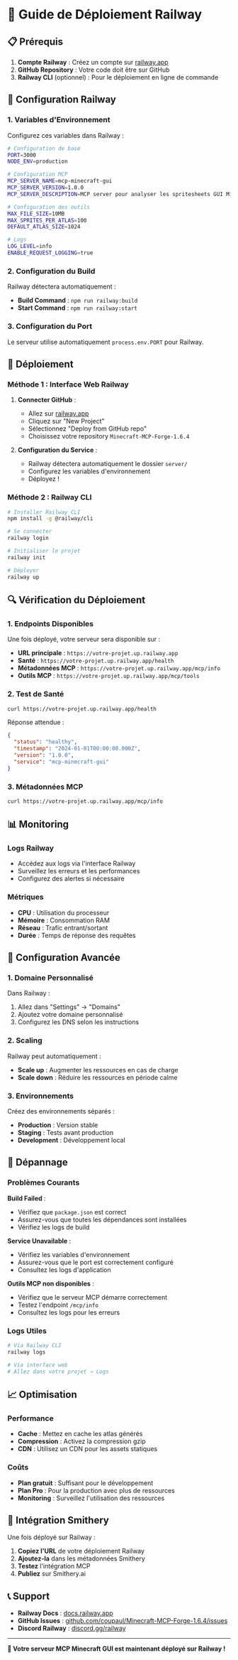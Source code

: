 # 🚀 Guide de Déploiement Railway

## 📋 Prérequis

1. **Compte Railway** : Créez un compte sur [railway.app](https://railway.app)
2. **GitHub Repository** : Votre code doit être sur GitHub
3. **Railway CLI** (optionnel) : Pour le déploiement en ligne de commande

## 🔧 Configuration Railway

### 1. Variables d'Environnement

Configurez ces variables dans Railway :

```bash
# Configuration de base
PORT=3000
NODE_ENV=production

# Configuration MCP
MCP_SERVER_NAME=mcp-minecraft-gui
MCP_SERVER_VERSION=1.0.0
MCP_SERVER_DESCRIPTION=MCP server pour analyser les spritesheets GUI Minecraft

# Configuration des outils
MAX_FILE_SIZE=10MB
MAX_SPRITES_PER_ATLAS=100
DEFAULT_ATLAS_SIZE=1024

# Logs
LOG_LEVEL=info
ENABLE_REQUEST_LOGGING=true
```

### 2. Configuration du Build

Railway détectera automatiquement :
- **Build Command** : `npm run railway:build`
- **Start Command** : `npm run railway:start`

### 3. Configuration du Port

Le serveur utilise automatiquement `process.env.PORT` pour Railway.

## 🚀 Déploiement

### Méthode 1 : Interface Web Railway

1. **Connecter GitHub** :
   - Allez sur [railway.app](https://railway.app)
   - Cliquez sur "New Project"
   - Sélectionnez "Deploy from GitHub repo"
   - Choisissez votre repository `Minecraft-MCP-Forge-1.6.4`

2. **Configuration du Service** :
   - Railway détectera automatiquement le dossier `server/`
   - Configurez les variables d'environnement
   - Déployez !

### Méthode 2 : Railway CLI

```bash
# Installer Railway CLI
npm install -g @railway/cli

# Se connecter
railway login

# Initialiser le projet
railway init

# Déployer
railway up
```

## 🔍 Vérification du Déploiement

### 1. Endpoints Disponibles

Une fois déployé, votre serveur sera disponible sur :
- **URL principale** : `https://votre-projet.up.railway.app`
- **Santé** : `https://votre-projet.up.railway.app/health`
- **Métadonnées MCP** : `https://votre-projet.up.railway.app/mcp/info`
- **Outils MCP** : `https://votre-projet.up.railway.app/mcp/tools`

### 2. Test de Santé

```bash
curl https://votre-projet.up.railway.app/health
```

Réponse attendue :
```json
{
  "status": "healthy",
  "timestamp": "2024-01-01T00:00:00.000Z",
  "version": "1.0.0",
  "service": "mcp-minecraft-gui"
}
```

### 3. Métadonnées MCP

```bash
curl https://votre-projet.up.railway.app/mcp/info
```

## 📊 Monitoring

### Logs Railway
- Accédez aux logs via l'interface Railway
- Surveillez les erreurs et les performances
- Configurez des alertes si nécessaire

### Métriques
- **CPU** : Utilisation du processeur
- **Mémoire** : Consommation RAM
- **Réseau** : Trafic entrant/sortant
- **Durée** : Temps de réponse des requêtes

## 🔧 Configuration Avancée

### 1. Domaine Personnalisé

Dans Railway :
1. Allez dans "Settings" → "Domains"
2. Ajoutez votre domaine personnalisé
3. Configurez les DNS selon les instructions

### 2. Scaling

Railway peut automatiquement :
- **Scale up** : Augmenter les ressources en cas de charge
- **Scale down** : Réduire les ressources en période calme

### 3. Environnements

Créez des environnements séparés :
- **Production** : Version stable
- **Staging** : Tests avant production
- **Development** : Développement local

## 🐛 Dépannage

### Problèmes Courants

**Build Failed** :
- Vérifiez que `package.json` est correct
- Assurez-vous que toutes les dépendances sont installées
- Vérifiez les logs de build

**Service Unavailable** :
- Vérifiez les variables d'environnement
- Assurez-vous que le port est correctement configuré
- Consultez les logs d'application

**Outils MCP non disponibles** :
- Vérifiez que le serveur MCP démarre correctement
- Testez l'endpoint `/mcp/info`
- Consultez les logs pour les erreurs

### Logs Utiles

```bash
# Via Railway CLI
railway logs

# Via interface web
# Allez dans votre projet → Logs
```

## 📈 Optimisation

### Performance
- **Cache** : Mettez en cache les atlas générés
- **Compression** : Activez la compression gzip
- **CDN** : Utilisez un CDN pour les assets statiques

### Coûts
- **Plan gratuit** : Suffisant pour le développement
- **Plan Pro** : Pour la production avec plus de ressources
- **Monitoring** : Surveillez l'utilisation des ressources

## 🔗 Intégration Smithery

Une fois déployé sur Railway :

1. **Copiez l'URL** de votre déploiement Railway
2. **Ajoutez-la** dans les métadonnées Smithery
3. **Testez** l'intégration MCP
4. **Publiez** sur Smithery.ai

## 📞 Support

- **Railway Docs** : [docs.railway.app](https://docs.railway.app)
- **GitHub Issues** : [github.com/coupaul/Minecraft-MCP-Forge-1.6.4/issues](https://github.com/coupaul/Minecraft-MCP-Forge-1.6.4/issues)
- **Discord Railway** : [discord.gg/railway](https://discord.gg/railway)

---

**🎉 Votre serveur MCP Minecraft GUI est maintenant déployé sur Railway !**
